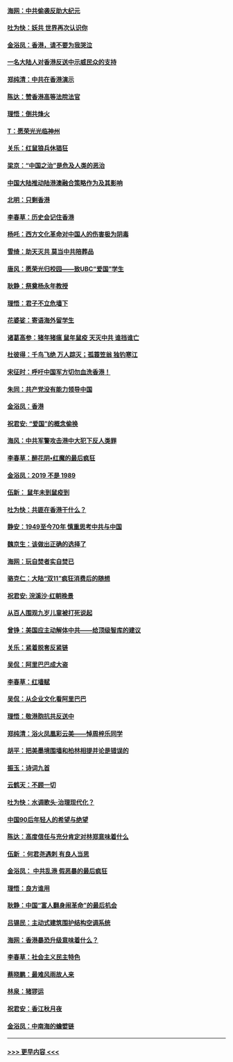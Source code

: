 #### [海网：中共偷袭反助大纪元](../pages/nsc993/n11673515.md?t=11222322) 
#### [吐为快：妖共 世界再次认识你](../pages/nsc993/n11673506.md?t=11222322) 
#### [金浴凤：香港，请不要为我哭泣](../pages/nsc993/n11673248.md?t=11222322) 
#### [一名大陆人对香港反送中示威民众的支持](../pages/nsc993/n11672615.md?t=11222322) 
#### [郑纯清：中共在香港演示](../pages/nsc993/n11670539.md?t=11222322) 
#### [陈达：赞香港高等法院法官](../pages/nsc993/n11669542.md?t=11222322) 
#### [理悟：倒共烽火](../pages/nsc993/n11668844.md?t=11222322) 
#### [T：愿荣光光临神州](../pages/nsc993/n11668421.md?t=11222322) 
#### [关乐：红鼠狼兵休猖狂](../pages/nsc993/n11668378.md?t=11222322) 
#### [梁京：“中国之治”是危及人类的恶治](../pages/nsc993/n11668328.md?t=11222322) 
#### [中国大陆推动陆港澳融合策略作为及其影响](../pages/nsc993/n11668157.md?t=11222322) 
#### [北明：只剩香港](../pages/nsc993/n11668002.md?t=11222322) 
#### [李春草：历史会记住香港](../pages/nsc993/n11667927.md?t=11222322) 
#### [杨吒：西方文化革命对中国人的伤害极为阴毒](../pages/nsc993/n11664521.md?t=11222322) 
#### [雪绮：助天灭共 莫当中共陪葬品](../pages/nsc993/n11662650.md?t=11222322) 
#### [唐风：愿荣光归校园——致UBC“爱国”学生](../pages/nsc993/n11662194.md?t=11222322) 
#### [耿静：祭奠杨永年教授](../pages/nsc993/n11662514.md?t=11222322) 
#### [理悟：君子不立危墙下](../pages/nsc993/n11662172.md?t=11222322) 
#### [花婆娑：寄语海外留学生](../pages/nsc993/n11662121.md?t=11222322) 
#### [诸葛高参：猪年猪瘟 鼠年鼠疫 天灭中共 谁挡谁亡](../pages/nsc993/n11661980.md?t=11222322) 
#### [杜彼得：千鸟飞绝 万人踪灭；孤蓑笠翁 独钓寒江](../pages/nsc993/n11661170.md?t=11222322) 
#### [宋征时：呼吁中国军方切勿血洗香港！](../pages/nsc993/n11415318.md?t=11222322) 
#### [朱同：共产党没有能力领导中国](../pages/nsc993/n11660421.md?t=11222322) 
#### [金浴凤：香港](../pages/nsc993/n11660419.md?t=11222322) 
#### [祝君安: “爱国”的概念偷换](../pages/nsc993/n11659706.md?t=11222322) 
#### [海风：中共军警攻击港中大犯下反人类罪](../pages/nsc993/n11659632.md?t=11222322) 
#### [李春草：醉花阴•红魔的最后疯狂](../pages/nsc993/n11659287.md?t=11222322) 
#### [金浴凤：2019 不是 1989](../pages/nsc993/n11657663.md?t=11222322) 
#### [伍新： 鼠年未到鼠疫到](../pages/nsc993/n11655098.md?t=11222322) 
#### [吐为快：共匪在香港干什么？](../pages/nsc993/n11654891.md?t=11222322) 
#### [静安：1949至今70年 慎重思考中共与中国](../pages/nsc993/n11651244.md?t=11222322) 
#### [魏京生：该做出正确的选择了](../pages/nsc993/n11653084.md?t=11222322) 
#### [海网：玩自焚者实自焚已](../pages/nsc993/n11652423.md?t=11222322) 
#### [骆克仁：大陆“双11”疯狂消费后的随想](../pages/nsc993/n11652305.md?t=11222322) 
#### [祝君安: 浣溪沙·红朝晚景](../pages/nsc993/n11652258.md?t=11222322) 
#### [从百人围观九岁儿童被打死说起](../pages/nsc993/n11651030.md?t=11222322) 
#### [曾铮：美国应主动解体中共——给顶级智库的建议](../pages/nsc993/n11649888.md?t=11222322) 
#### [关乐：紧着脱套反紧链](../pages/nsc993/n11649069.md?t=11222322) 
#### [吴侃：阿里巴巴成大盗](../pages/nsc993/n11645523.md?t=11222322) 
#### [李春草：红墙赋](../pages/nsc993/n11646389.md?t=11222322) 
#### [吴侃：从企业文化看阿里巴巴](../pages/nsc993/n11645476.md?t=11222322) 
#### [理悟：敬港胞抗共反送中](../pages/nsc993/n11645466.md?t=11222322) 
#### [郑纯清：浴火凤凰彩云美——悼周梓乐同学](../pages/nsc993/n11645155.md?t=11222322) 
#### [胡平：把美墨境围墙和柏林相提并论是错误的](../pages/nsc993/n11645134.md?t=11222322) 
#### [振玉：诗词九首](../pages/nsc993/n11644081.md?t=11222322) 
#### [云鹤天：不顾一切](../pages/nsc993/n11643508.md?t=11222322) 
#### [吐为快：水调歌头·治理现代化？](../pages/nsc993/n11643485.md?t=11222322) 
#### [中国90后年轻人的希望与绝望](../pages/nsc993/n11642317.md?t=11222322) 
#### [陈达：高度信任与充分肯定对林郑意味着什么](../pages/nsc993/n11641441.md?t=11222322) 
#### [伍新 ：何君尧遇刺 有良人当思](../pages/nsc993/n11641503.md?t=11222322) 
#### [金浴凤： 中共乱港  假恶暴的最后疯狂](../pages/nsc993/n11641495.md?t=11222322) 
#### [理悟：良方谁用](../pages/nsc993/n11641463.md?t=11222322) 
#### [耿静：中国“富人翻身闹革命”的最后机会](../pages/nsc993/n11640655.md?t=11222322) 
#### [吕锡民：主动式建筑围护结构空调系统](../pages/nsc993/n11640168.md?t=11222322) 
#### [海网：香港暴恐升级意味着什么？](../pages/nsc993/n11635904.md?t=11222322) 
#### [李春草：社会主义民主特色](../pages/nsc993/n11634657.md?t=11222322) 
#### [蔡晓鹏：最难风雨故人来](../pages/nsc993/n11633145.md?t=11222322) 
#### [林泉：猪猡运](../pages/nsc993/n11631469.md?t=11222322) 
#### [祝君安：香江秋月夜](../pages/nsc993/n11631440.md?t=11222322) 
#### [金浴凤：中南海的蟾嬖链](../pages/nsc993/n11631290.md?t=11222322) 

----
#### [ >>> 更早内容 <<< ](../indexes/nsc993-earlier.md)
